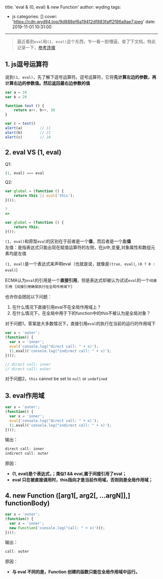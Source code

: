 title: 'eval & (0, eval) & new Function'
author: wyding
tags:
  - js
categories: []
cover: 'https://cdn.wyd94.top/9d888ef6a19412df883faff2f86a9ae7.jpeg'
date: 2019-11-01 10:31:00
---
> 最近看到`eval`和`(1, eval)`这个东西，乍一看一脸懵逼，查了下文档，特此记录一下，[参考连接](https://stackoverflow.com/questions/9107240/1-evalthis-vs-evalthis-in-javascript/9107367#9107367)

<!-- more -->
## 1. js逗号运算符
说到`(1, eval)`，先了解下逗号运算符。逗号运算符，它将**先计算左边的参数，再计算右边的参数值。然后返回最右边参数的值**
```js
var a = 10
var b = 20

function test () {
	return a++, b++, 10
}

var c = test()
alert(a)		// 11
alert(b)		// 21
alert(c)		// 10
```

## 2. eval VS (1, eval)
Q1: 
```js
(1, eval) === eval
```		
Q2: 
```js
var global = (function () {
    return this || eval('this');
}());

?
=>

var global = (function () {
    return this;
}());
```


`(1, eval)`和原型`eval`的区别在于前者是一个**值**，而后者是一个**左值**		
左值：是指表达式只能出现在赋值运算符的左侧，在js中,变量,对象属性和数组元素均是左值		

`(1, eval)`是一个表达式来声明eval（也就是说，就像是`(true, eval)`, `(0 ? 0 : eval)`）		

ECMA认为`eval`的引用是一个**直接引用**，但是表达式却被认为试试`eval`的一个`间接引用`（`间接引用确保执行在全局作用域下`）		


也许你会困扰以下问题：
1. 在什么情况下直接引用eval不在全局作用域上？
2. 在什么情况下，在全局中用于下的function中的this不被认为是全局对象？

对于问题1，答案是大多数情况下，直接引用`eval`的执行在当前的运行的作用域下
```js
var x = 'outer';
(function() {
  var x = 'inner';
  eval('console.log("direct call: " + x)'); 
  (1,eval)('console.log("indirect call: " + x)'); 
})();

// direct call: inner
// direct call: outer
```

对于问题2，`this` cannot be set to `null` or `undefined`

## 3. eval作用域
```js
var x = 'outer';
(function() {
  var x = 'inner';
  eval('console.log("direct call: " + x)'); 
  (1,eval)('console.log("indirect call: " + x)'); 
})();
```

输出：
```js
direct call: inner
indirect call: outer
```

原因：
- **(1, eval)是个表达式，；类似1 && eval,属于间接引用了eval；**
- **eval 只在被直接调用时，this指向才是当前作用域，否则则是全局作用域；**


## 4. new Function ([arg1[, arg2[, ...argN]],] functionBody)
```js
var x = 'outer';
(function() {
  var x = 'inner';
  new Function('console.log("call: " + x)')();
})();
```

输出：
```js
call: outer
```

原因：
- **与 eval 不同的是，Function 创建的函数只能在全局作用域中运行。**

